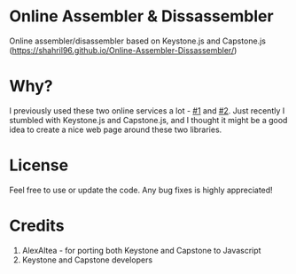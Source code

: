 # Online Assembler & Dissassembler
Online assembler/disassembler based on Keystone.js and Capstone.js (https://shahril96.github.io/Online-Assembler-Dissassembler/)

# Why?
I previously used these two online services a lot - [#1](https://defuse.ca/online-x86-assembler.htm) and [#2](http://shell-storm.org/online/Online-Assembler-and-Disassembler/). Just recently I stumbled with Keystone.js and Capstone.js, and I thought it might be a good idea to create a nice web page around these two libraries.

# License
Feel free to use or update the code. Any bug fixes is highly appreciated!

# Credits
1) AlexAltea - for porting both Keystone and Capstone to Javascript
2) Keystone and Capstone developers
